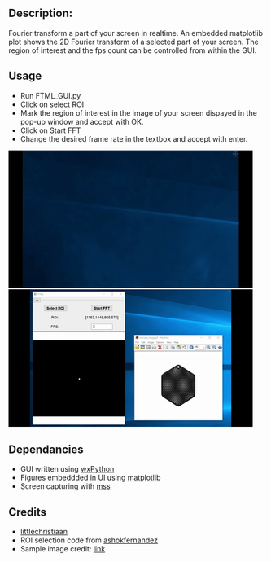 ## Description: 
Fourier transform a part of your screen in realtime.
An embedded matplotlib plot shows the 2D Fourier transform of a selected part of your screen. 
The region of interest and the fps count can be controlled from within the GUI. 

## Usage  
* Run FTML_GUI.py
* Click on select ROI
* Mark the region of interest in the image of your screen dispayed in the pop-up window and accept with OK.
* Click on Start FFT
* Change the desired frame rate in the textbox and accept with enter.

![ ](https://github.com/Ruslan0990/Transform-My-Live/blob/master/gifs/ROI_selection.gif)
![ ](https://github.com/Ruslan0990/Transform-My-Live/raw/master/gifs/FT_live.gif)

## Dependancies
 * GUI written using [wxPython](http://www.wxpython.org/)
 * Figures embeddded in UI using [matplotlib](http://www.matplotlib.org)
 * Screen capturing with [mss](https://github.com/BoboTiG/python-mss)

## Credits
* [littlechristiaan](https://github.com/littlechristiaan)
* ROI selection code from [ashokfernandez](https://github.com/ashokfernandez)
* Sample image credit: [link](http://www.werteloberfell.com/)
